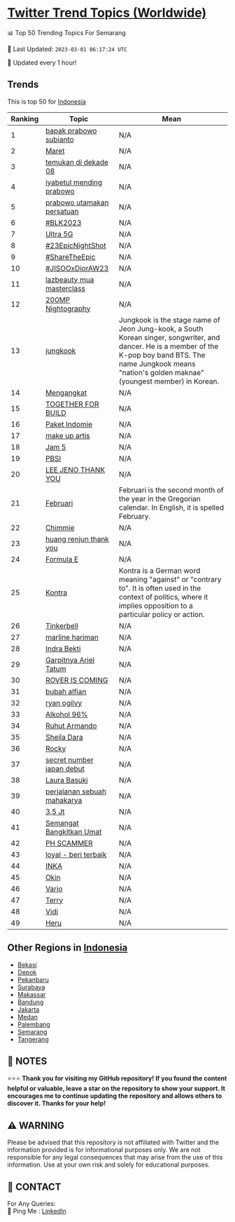 [Twitter Trend Topics (Worldwide)](https://github.com/ErcinDedeoglu/Twitter-Trend-Topics)
==========


📊 Top 50 Trending Topics For Semarang

📆 Last Updated: `2023-03-01 06:17:24 UTC`

🔧 Updated every 1 hour!


## Trends

This is top 50 for [Indonesia](</Indonesia>)

| Ranking | Topic | Mean |
| ------- | ------------ | ------------ |
| 1 | [bapak prabowo subianto](http://twitter.com/search?q=bapak+prabowo+subianto) | N/A |
| 2 | [Maret](http://twitter.com/search?q=Maret) | N/A |
| 3 | [temukan di dekade 08](http://twitter.com/search?q=temukan+di+dekade+08) | N/A |
| 4 | [iyabetul mending prabowo](http://twitter.com/search?q=iyabetul+mending+prabowo) | N/A |
| 5 | [prabowo utamakan persatuan](http://twitter.com/search?q=prabowo+utamakan+persatuan) | N/A |
| 6 | [#BLK2023](http://twitter.com/search?q=%23BLK2023) | N/A |
| 7 | [Ultra 5G](http://twitter.com/search?q=Ultra+5G) | N/A |
| 8 | [#23EpicNightShot](http://twitter.com/search?q=%2323EpicNightShot) | N/A |
| 9 | [#ShareTheEpic](http://twitter.com/search?q=%23ShareTheEpic) | N/A |
| 10 | [#JISOOxDiorAW23](http://twitter.com/search?q=%23JISOOxDiorAW23) | N/A |
| 11 | [lazbeauty mua masterclass](http://twitter.com/search?q=lazbeauty+mua+masterclass) | N/A |
| 12 | [200MP Nightography](http://twitter.com/search?q=200MP+Nightography) | N/A |
| 13 | [jungkook](http://twitter.com/search?q=jungkook) | Jungkook is the stage name of Jeon Jung-kook, a South Korean singer, songwriter, and dancer. He is a member of the K-pop boy band BTS. The name Jungkook means "nation's golden maknae" (youngest member) in Korean. |
| 14 | [Mengangkat](http://twitter.com/search?q=Mengangkat) | N/A |
| 15 | [TOGETHER FOR BUILD](http://twitter.com/search?q=TOGETHER+FOR+BUILD) | N/A |
| 16 | [Paket Indomie](http://twitter.com/search?q=Paket+Indomie) | N/A |
| 17 | [make up artis](http://twitter.com/search?q=make+up+artis) | N/A |
| 18 | [Jam 5](http://twitter.com/search?q=Jam+5) | N/A |
| 19 | [PBSI](http://twitter.com/search?q=PBSI) | N/A |
| 20 | [LEE JENO THANK YOU](http://twitter.com/search?q=LEE+JENO+THANK+YOU) | N/A |
| 21 | [Februari](http://twitter.com/search?q=Februari) | Februari is the second month of the year in the Gregorian calendar. In English, it is spelled February. |
| 22 | [Chimmie](http://twitter.com/search?q=Chimmie) | N/A |
| 23 | [huang renjun thank you](http://twitter.com/search?q=huang+renjun+thank+you) | N/A |
| 24 | [Formula E](http://twitter.com/search?q=Formula+E) | N/A |
| 25 | [Kontra](http://twitter.com/search?q=Kontra) | Kontra is a German word meaning "against" or "contrary to". It is often used in the context of politics, where it implies opposition to a particular policy or action. |
| 26 | [Tinkerbell](http://twitter.com/search?q=Tinkerbell) | N/A |
| 27 | [marline hariman](http://twitter.com/search?q=marline+hariman) | N/A |
| 28 | [Indra Bekti](http://twitter.com/search?q=Indra+Bekti) | N/A |
| 29 | [Garpitnya Ariel Tatum](http://twitter.com/search?q=Garpitnya+Ariel+Tatum) | N/A |
| 30 | [ROVER IS COMING](http://twitter.com/search?q=ROVER+IS+COMING) | N/A |
| 31 | [bubah alfian](http://twitter.com/search?q=bubah+alfian) | N/A |
| 32 | [ryan ogilvy](http://twitter.com/search?q=ryan+ogilvy) | N/A |
| 33 | [Alkohol 96%](http://twitter.com/search?q=Alkohol+96%25) | N/A |
| 34 | [Ruhut Armando](http://twitter.com/search?q=Ruhut+Armando) | N/A |
| 35 | [Sheila Dara](http://twitter.com/search?q=Sheila+Dara) | N/A |
| 36 | [Rocky](http://twitter.com/search?q=Rocky) | N/A |
| 37 | [secret number japan debut](http://twitter.com/search?q=secret+number+japan+debut) | N/A |
| 38 | [Laura Basuki](http://twitter.com/search?q=Laura+Basuki) | N/A |
| 39 | [perjalanan sebuah mahakarya](http://twitter.com/search?q=perjalanan+sebuah+mahakarya) | N/A |
| 40 | [3,5 Jt](http://twitter.com/search?q=3%2c5+Jt) | N/A |
| 41 | [Semangat Bangkitkan Umat](http://twitter.com/search?q=Semangat+Bangkitkan+Umat) | N/A |
| 42 | [PH SCAMMER](http://twitter.com/search?q=PH+SCAMMER) | N/A |
| 43 | [loyal - beri terbaik](http://twitter.com/search?q=loyal+-+beri+terbaik) | N/A |
| 44 | [INKA](http://twitter.com/search?q=INKA) | N/A |
| 45 | [Okin](http://twitter.com/search?q=Okin) | N/A |
| 46 | [Vario](http://twitter.com/search?q=Vario) | N/A |
| 47 | [Terry](http://twitter.com/search?q=Terry) | N/A |
| 48 | [Vidi](http://twitter.com/search?q=Vidi) | N/A |
| 49 | [Heru](http://twitter.com/search?q=Heru) | N/A |



## Other Regions in [Indonesia](</Indonesia>)

* [Bekasi](</Indonesia/Bekasi.md>)
* [Depok](</Indonesia/Depok.md>)
* [Pekanbaru](</Indonesia/Pekanbaru.md>)
* [Surabaya](</Indonesia/Surabaya.md>)
* [Makassar](</Indonesia/Makassar.md>)
* [Bandung](</Indonesia/Bandung.md>)
* [Jakarta](</Indonesia/Jakarta.md>)
* [Medan](</Indonesia/Medan.md>)
* [Palembang](</Indonesia/Palembang.md>)
* [Semarang](</Indonesia/Semarang.md>)
* [Tangerang](</Indonesia/Tangerang.md>)



## 📝 NOTES

⭐⭐⭐ **Thank you for visiting my GitHub repository! If you found the content helpful or valuable, leave a star on the repository to show your support. It encourages me to continue updating the repository and allows others to discover it. Thanks for your help!**


## ⚠️ WARNING

Please be advised that this repository is not affiliated with Twitter and the information provided is for informational purposes only. We are not responsible for any legal consequences that may arise from the use of this information. Use at your own risk and solely for educational purposes.


## 📨 CONTACT

 For Any Queries:  
            🏓 Ping Me : [LinkedIn](https://www.linkedin.com/in/ercindedeoglu/)
